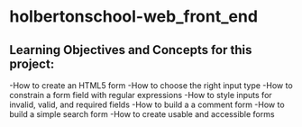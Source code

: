 # holbertonschool-web_front_end

## Learning Objectives and Concepts for this project:

-How to create an HTML5 form
-How to choose the right input type
-How to constrain a form field with regular expressions
-How to style inputs for invalid, valid, and required fields
-How to build a a comment form
-How to build a simple search form
-How to create usable and accessible forms

